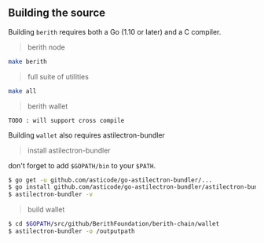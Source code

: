 ## Building the source

Building ```berith``` requires both a Go (1.10 or later) and a C compiler.  

> berith node  

```bash
make berith
```

> full suite of utilities  

```bash
make all
```  

> berith wallet  

`TODO : will support cross compile`

Building `wallet` also requires astilectron-bundler  

> install astilectron-bundler  

don't forget to add `$GOPATH/bin` to your `$PATH`.  

```bash
$ go get -u github.com/asticode/go-astilectron-bundler/...
$ go install github.com/asticode/go-astilectron-bundler/astilectron-bundler
$ astilectron-bundler -v
```  

> build wallet  

```bash
$ cd $GOPATH/src/github/BerithFoundation/berith-chain/wallet
$ astilectron-bundler -o /outputpath
```  